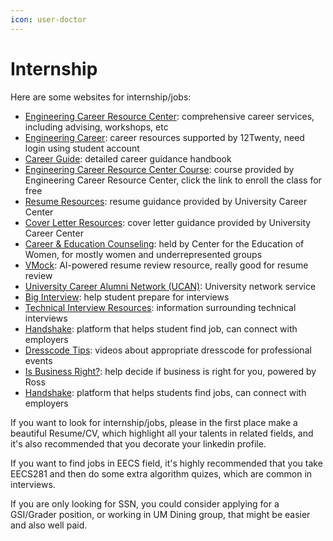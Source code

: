 ```yaml
---
icon: user-doctor
---
```


# Internship

Here are some websites for internship/jobs:

* [Engineering Career Resource Center](https://career.engin.umich.edu/): comprehensive career services, including advising, workshops, etc
* [Engineering Career](https://engin-umich.12twenty.com/Login): career resources supported by 12Twenty, need login using student account
* [Career Guide](https://career.engin.umich.edu/wp-content/uploads/sites/30/2023/05/careerguide.pdf): detailed career guidance handbook
* [Engineering Career Resource Center Course](https://umich.instructure.com/enroll/DR3D6F): course provided by Engineering Career Resource Center, click the link to enroll the class for free
* [Resume Resources](https://careercenter.umich.edu/article/resume-resources): resume guidance provided by University Career Center&#x20;
* [Cover Letter Resources](https://careercenter.umich.edu/article/cover-letters): cover letter guidance provided by University Career Center
* [Career & Education Counseling](https://www.cew.umich.edu/counseling/): held by Center for the Education of Women, for mostly women and underrepresented groups
* [VMock](https://www.vmock.com/login): AI-powered resume review resource, really good for resume review
* [University Career Alumni Network (UCAN)](https://umich.peoplegrove.com/v2/): University network service&#x20;
* [Big Interview](https://umich.biginterview.com/members/dashboard): help student prepare for interviews
* [Technical Interview Resources](https://career.engin.umich.edu/technical-interviews/): information surrounding technical interviews
* [Handshake](https://umich.joinhandshake.com/login): platform that helps student find job, can connect with employers
* [Dresscode Tips](https://www.youtube.com/playlist?list=PLNyNs7S5ckHuKa78hmz5EZjpxMy8Zm_tZ): videos about appropriate dresscode for professional events
* [Is Business Right?](https://michiganross.umich.edu/undergraduate/is-business-right-for-me): help decide if business is right for you, powered by Ross
* [Handshake](https://umich.joinhandshake.com/login): platform that helps students find jobs, can connect with employers

If you want to look for internship/jobs, please in the first place make a beautiful Resume/CV, which highlight all your talents in related fields, and it's also recommended that you decorate your linkedin profile.

If you want to find jobs in EECS field, it's highly recommended that you take EECS281 and then do some extra algorithm quizes, which are common in interviews.

If you are only looking for SSN, you could consider applying for a GSI/Grader position, or working in UM Dining group, that might be easier and also well paid.

